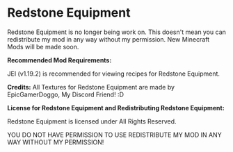 # Redstone Equipment

Redstone Equipment is no longer being work on. This doesn't mean you can redistribute my mod in any way without my permission. New Minecraft Mods will be made soon. 

**Recommended Mod Requirements:**

JEI (v1.19.2) is recommended for viewing recipes for Redstone Equipment.

**Credits:**
All Textures for Redstone Equipment are made by EpicGamerDoggo, My Discord Friend! :D

**License for Redstone Equipment and Redistributing Redstone Equipment:**

Redstone Equipment is licensed under All Rights Reserved.

YOU DO NOT HAVE PERMISSION TO USE REDISTRIBUTE MY MOD IN ANY WAY WITHOUT MY PERMISSION!
